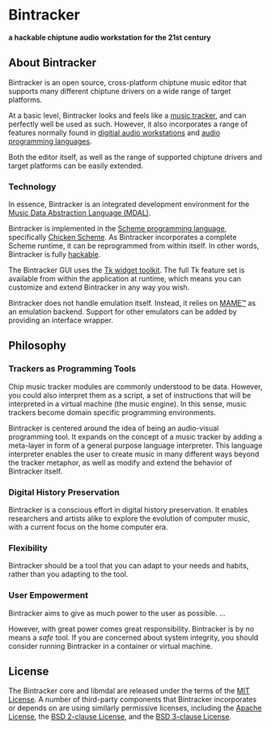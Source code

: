 # Bintracker

**a hackable chiptune audio workstation for the 21st century**


## About Bintracker

Bintracker is an open source, cross-platform chiptune music editor that supports many different chiptune drivers on a wide range of target platforms.

At a basic level, Bintracker looks and feels like a [music tracker](https://en.wikipedia.org/wiki/Tracker_(music_software)), and can perfectly well be used as such. However, it also incorporates a range of features normally found in [digitial audio workstations](https://en.wikipedia.org/wiki/Digital_audio_workstation) and [audio programming languages](https://en.wikipedia.org/wiki/Audio_programming_language).

Both the editor itself, as well as the range of supported chiptune drivers and target platforms can be easily extended.


### Technology

In essence, Bintracker is an integrated development environment for the [Music Data Abstraction Language (MDAL)](libmdal/index.md).

Bintracker is implemented in the [Scheme programming language](https://en.wikipedia.org/wiki/Scheme_(programming_language)), specifically [Chicken Scheme](https://call-cc.org/). As Bintracker incorporates a complete Scheme runtime, it can be reprogrammed from within itself. In other words, Bintracker is fully [hackable](hacking.md).

The Bintracker GUI uses the [Tk widget toolkit](https://en.wikipedia.org/wiki/Tk). The full Tk feature set is available from within the application at runtime, which means you can customize and extend Bintracker in any way you wish.

Bintracker does not handle emulation itself. Instead, it relies on [MAME™](https://www.mamedev.org) as an emulation backend. Support for other emulators can be added by providing an interface wrapper.


## Philosophy

### Trackers as Programming Tools

Chip music tracker modules are commonly understood to be data. However, you could also interpret them as a script, a set of instructions that will be interpreted in a virtual machine (the music engine). In this sense, music trackers become domain specific programming environments.

Bintracker is centered around the idea of being an audio-visual programming tool. It expands on the concept of a music tracker by adding a meta-layer in form of a general purpose language interpreter. This language interpreter enables the user to create music in many different ways beyond the tracker metaphor, as well as modify and extend the behavior of Bintracker itself.

### Digital History Preservation

Bintracker is a conscious effort in digital history preservation. It enables researchers and artists alike to explore the evolution of computer music, with a current focus on the home computer era.

### Flexibility

Bintracker should be a tool that you can adapt to your needs and habits, rather than you adapting to the tool.

### User Empowerment

Bintracker aims to give as much power to the user as possible. ...

However, with great power comes great responsibility. Bintracker is by no means a *safe* tool. If you are concerned about system integrity, you should consider running Bintracker in a container or virtual machine.


## License

The Bintracker core and libmdal are released under the terms of the [MIT License](https://opensource.org/licenses/MIT). A number of third-party components that Bintracker incorporates or depends on are using similarly permissive licenses, including the [Apache License](https://opensource.org/licenses/Apache-2.0), the [BSD 2-clause License](https://opensource.org/licenses/BSD-2-Clause), and the [BSD 3-clause License](https://opensource.org/licenses/BSD-3-Clause).
